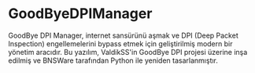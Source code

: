 # GoodByeDPIManager
GoodBye DPI Manager, internet sansürünü aşmak ve DPI (Deep Packet Inspection) engellemelerini bypass etmek için geliştirilmiş modern bir yönetim aracıdır. Bu yazılım, ValdikSS'in GoodBye DPI projesi üzerine inşa edilmiş ve BNSWare tarafından Python ile yeniden tasarlanmıştır.
